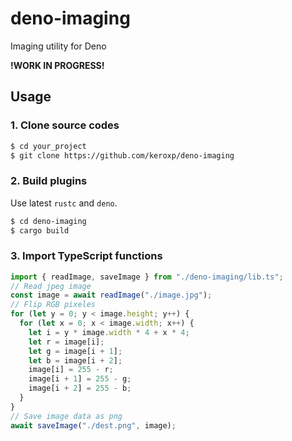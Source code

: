 # deno-imaging

Imaging utility for Deno

**!WORK IN PROGRESS!**
## Usage

### 1. Clone source codes

```sh
$ cd your_project
$ git clone https://github.com/keroxp/deno-imaging
```

### 2. Build plugins

Use latest `rustc` and `deno`.

```sh
$ cd deno-imaging
$ cargo build
```

### 3. Import TypeScript functions

```ts
import { readImage, saveImage } from "./deno-imaging/lib.ts";
// Read jpeg image
const image = await readImage("./image.jpg");
// Flip RGB pixeles
for (let y = 0; y < image.height; y++) {
  for (let x = 0; x < image.width; x++) {
    let i = y * image.width * 4 + x * 4;
    let r = image[i];
    let g = image[i + 1];
    let b = image[i + 2];
    image[i] = 255 - r;
    image[i + 1] = 255 - g;
    image[i + 2] = 255 - b;
  }
}
// Save image data as png
await saveImage("./dest.png", image);
```
